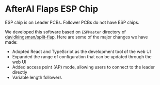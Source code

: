 # AfterAI Flaps ESP Chip

ESP chip is on Leader PCBs. Follower PCBs do not have ESP chips.

We developed this software based on `ESPMaster` directory of [davidkingsman/split-flap](https://github.com/davidkingsman/split-flap). Here are some of the major changes we have made:

- Adopted React and TypeScript as the development tool of the web UI
- Expanded the range of configuration that can be updated through the web UI
- Added access point (AP) mode, allowing users to connect to the leader directly
- Variable length followers